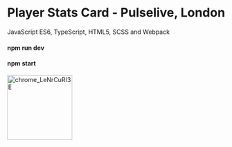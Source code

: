 # Player Stats Card - Pulselive, London

JavaScript ES6, TypeScript, HTML5, SCSS and Webpack

#### npm run dev
#### npm start 

<img width="150" alt="chrome_LeNrCuRI3E" src="https://user-images.githubusercontent.com/73693469/227161866-373b97ac-2813-4326-95c0-256774dff036.png">

